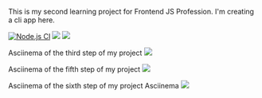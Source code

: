 This is my second learning project for Frontend JS Profession. I'm creating a cli app here.

[![Node.js CI](https://github.com/Vlad-Code/frontend-project-lvl2/workflows/Node.js%20CI/badge.svg?branch=master)](https://github.com/Vlad-Code/frontend-project-lvl2/actions)
<a href="https://codeclimate.com/github/Vlad-Code/frontend-project-lvl2/maintainability"><img src="https://api.codeclimate.com/v1/badges/61fb1d9a5c0a94d2d5db/maintainability" /></a>
<a href="https://codeclimate.com/github/Vlad-Code/frontend-project-lvl2/test_coverage"><img src="https://api.codeclimate.com/v1/badges/61fb1d9a5c0a94d2d5db/test_coverage" /></a>

Asciinema of the third step of my project <a href="https://asciinema.org/a/315162" target="_blank"><img src="https://asciinema.org/a/315162.svg" /></a>

Asciinema of the fifth step of my project <a href="https://asciinema.org/a/316318" target="_blank"><img src="https://asciinema.org/a/316318.svg" /></a>

Asciinema of the sixth step of my project Asciinema <a href="https://asciinema.org/a/316847" target="_blank"><img src="https://asciinema.org/a/316847.svg" /></a>
